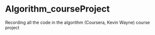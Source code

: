 # Algorithm_courseProject
  Recording all the code in the algorithm (Coursera, Kevin Wayne) course project 
